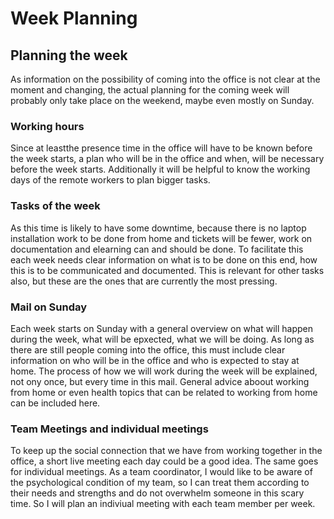 # Week Planning

## Planning the week

As information on the possibility of coming into the office is not clear at the moment and changing, the actual planning for the coming week will probably only take place on the weekend, maybe even mostly on Sunday.

### Working hours

Since at leastthe presence time in the office will have to be known before the week starts, a plan who will be in the office and when, will be necessary before the week starts.
Additionally it will be helpful to know the working days of the remote workers to plan bigger tasks.

### Tasks of the week

As this time is likely to have some downtime, because there is no laptop installation work to be done from home and tickets will be fewer, work on documentation and elearning can and should be done. To facilitate this each week needs clear information on what is to be done on this end, how this is to be communicated and documented. This is relevant for other tasks also, but these are the ones that are currently the most pressing.

### Mail on Sunday

Each week starts on Sunday with a general overview on what will happen during the week, what will be epxected, what we will be doing.
As long as there are still people coming into the office, this must include clear information on who will be in the office and who is expected to stay at home.
The process of how we will work during the week will be explained, not ony once, but every time in this mail.
General advice aboout working from home or even health topics that can be related to working from home can be included here.

### Team Meetings and individual meetings

To keep up the social connection that we have from working together in the office, a short live meeting each day could be a good idea.
The same goes for individual meetings. As a team coordinator, I would like to be aware of the psychological condition of my team, so I can treat them according to their needs and strengths and do not overwhelm someone in this scary time. So I will plan an indiviual meeting with each team member per week.
